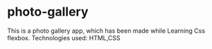 # photo-gallery
This is a photo gallery app, which has been made while Learning Css flexbox.
Technologies used: HTML,CSS

